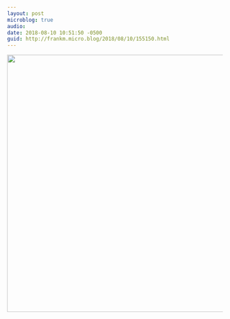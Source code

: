 ```yaml
---
layout: post
microblog: true
audio: 
date: 2018-08-10 10:51:50 -0500
guid: http://frankm.micro.blog/2018/08/10/155150.html
---
```



<img src="http://frankmcpherson.blog/uploads/2018/66e2ed8bc0.jpg" width="600" height="600" />
